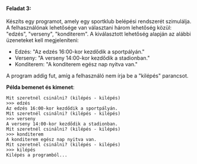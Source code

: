 #### Feladat 3:
Készíts egy programot, amely egy sportklub belépési rendszerét szimulálja. A felhasználónak lehetősége van választani három lehetőség közül: "edzés", "verseny", "konditerem". A kiválasztott lehetőség alapján az alábbi üzeneteket kell megjeleníteni:
- Edzés: "Az edzés 16:00-kor kezdődik a sportpályán."
- Verseny: "A verseny 14:00-kor kezdődik a stadionban."
- Konditerem: "A konditerem egész nap nyitva van."

A program addig fut, amíg a felhasználó nem írja be a "kilépés" parancsot.

**Példa bemenet és kimenet**:
```
Mit szeretnél csinálni? (kilépés - kilépés)
>>> edzés
Az edzés 16:00-kor kezdődik a sportpályán.
Mit szeretnél csinálni? (kilépés - kilépés)
>>> verseny
A verseny 14:00-kor kezdődik a stadionban.
Mit szeretnél csinálni? (kilépés - kilépés)
>>> konditerem
A konditerem egész nap nyitva van.
Mit szeretnél csinálni? (kilépés - kilépés)
>>> kilépés
Kilépés a programból...
